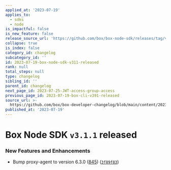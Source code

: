 ```yaml
---
applied_at: '2023-07-19'
applies_to:
  - sdks
  - node
is_impactful: false
is_new_feature: false
release_source_url: 'https://github.com/box/box-node-sdk/releases/tag/v3.1.1'
collapse: true
is_index: false
category_id: changelog
subcategory_id: ''
id: 2023-07-19-box-node-sdk-v311-released
rank: null
total_steps: null
type: changelog
sibling_id: ''
parent_id: changelog
next_page_id: 2023-07-25-JWT-access-group-access
previous_page_id: 2023-07-19-box-cli-v391-released
source_url: >-
  https://github.com/box/box-developer-changelog/blob/main/content/2023/07-19-box-node-sdk-v311-released.md
published_at: '2023-07-19'
---
```

# Box Node SDK `v3.1.1` released

### New Features and Enhancements

* Bump proxy-agent to version 6.3.0 ([845][1]) ([`3f89f83`][2])

[1]: (https://github.com/box/box-node-sdk/pull/845)
[2]: (https://github.com/box/box-node-sdk/commit/3f89f83e939de5c1e6e48abbfb56212b56e70526)